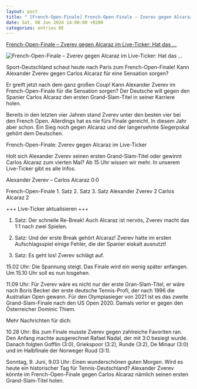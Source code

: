 ```yaml
---
layout: post
title: " [French-Open-Finale] French-Open-Finale – Zverev gegen Alcaraz im Live-Ticker: Hat das ..."
date: Sat, 08 Jun 2024 14:00:00 +0200
categories: entries DE
---
```

[French-Open-Finale – Zverev gegen Alcaraz im Live-Ticker: Hat das ...](https://www.derwesten.de/sport/sportmix/french-open-finale-carlos-alcaraz-alexander-zverev-grand-slam-live-id300995638.html)

![French-Open-Finale – Zverev gegen Alcaraz im Live-Ticker: Hat das ...](https://www.derwesten.de/wp-content/uploads/sites/8/2024/06/french-open-zverev-alcaraz.jpg)

Sport-Deutschland schaut heute nach Paris zum French-Open-Finale! Kann Alexander Zverev gegen Carlos Alcaraz für eine Sensation sorgen?

Er greift jetzt nach dem ganz großen Coup! Kann Alexander Zverev im French-Open-Finale für die Sensation sorgen? Der Deutsche will gegen den Spanier Carlos Alcaraz den ersten Grand-Slam-Titel in seiner Karriere holen.

Bereits in den letzten vier Jahren stand Zverev unter den besten vier bei den French Open. Allerdings hat es nie fürs Finale gereicht. In diesem Jahr aber schon. Ein Sieg noch gegen Alcaraz und der langersehnte Siegerpokal gehört dem Deutschen.

French-Open-Finale: Zverev gegen Alcaraz im Live-Ticker

Holt sich Alexander Zverev seinen ersten Grand-Slam-Titel oder gewinnt Carlos Alcaraz zum vierten Mal? Ab 15 Uhr wissen wir mehr. In unserem Live-Ticker gibt es alle Infos.

Alexander Zverev – Carlos Alcaraz 0:0

French-Open-Finale 1. Satz 2. Satz 3. Satz Alexander Zverev 2 Carlos Alcaraz 2

+++ Live-Ticker aktualisieren +++

1. Satz: Der schnelle Re-Break! Auch Alcaraz ist nervös, Zverev macht das 1:1 nach zwei Spielen.

1. Satz: Und der erste Break gehört Alcaraz! Zverev hatte im ersten Aufschlagsspiel einige Fehler, die der Spanier eiskalt ausnutzt!

1. Satz: Es geht los! Zverev schlägt auf.

15.02 Uhr: Die Spannung steigt. Das Finale wird ein wenig später anfangen. Um 15.10 Uhr soll es nun losgehen.

11.09 Uhr: Für Zverev wäre es nicht nur der erste Gran-Slam-Titel, er wäre nach Boris Becker der erste deutsche Tennis-Profi, der nach 1996 die Australian Open gewann. Für den Olympiasieger von 2021 ist es das zweite Grand-Slam-Finale nach den US Open 2020. Damals verlor er gegen den Österreicher Dominic Thiem.

Mehr Nachrichten für dich:

10.28 Uhr: Bis zum Finale musste Zverev gegen zahlreiche Favoriten ran. Den Anfang machte ausgerechnet Rafael Nadal, der mit 3:0 besiegt wurde. Danach folgten Gofflin (3:0), Griekspoor (3:2), Runde (3:2), De Minaur (3:0) und im Halbfinale der Norweger Ruud (3:1).

Sonntag, 9. Juni, 9.03 Uhr: Einen wunderschönen guten Morgen. Wird es heute ein historischer Tag für Tennis-Deutschland? Alexander Zverev könnte im French-Open-Finale gegen Carlos Alcaraz nämlich seinen ersten Grand-Slam-Titel holen.

